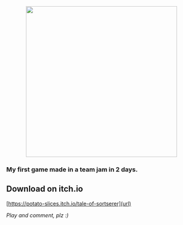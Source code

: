 <center><img src="https://img.itch.zone/aW1nLzE3OTc2MTg1LmdpZg==/original/qP1NhY.gif" height = 400px></center>

### My first game made in a team jam in 2 days.
## Download on itch.io
[https://potato-slices.itch.io/tale-of-sortserer](url)

_Play and comment, plz :)_
